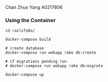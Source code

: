 Chan Zhuo Yang A0217806

### Using the Container

```
cd railsToDo/

docker-compose build

# create database
docker-compose run webapp rake db:create

# if migrations pending run
# docker-compose run webapp rake db:migrate

docker-compose up
```